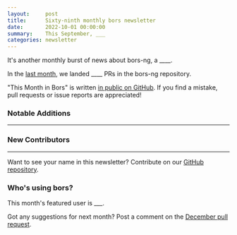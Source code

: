 ```yaml
---
layout:     post
title:      Sixty-ninth monthly bors newsletter
date:       2022-10-01 00:00:00
summary:    This September, ___
categories: newsletter
---
```


It's another monthly burst of news about bors-ng, a ____.

In the [last month](https://github.com/bors-ng/bors-ng/pulls?q=is%3Apr+is%3Amerged+closed%3A2022-09-01..2022-09-30),
we landed ____ PRs in the bors-ng repository.

"This Month in Bors" is written [in public on GitHub][GitHub for TMiB].
If you find a mistake, pull requests or issue reports are appreciated!

[GitHub for TMiB]: https://github.com/bors-ng/bors-ng.github.io


### Notable Additions

___


### New Contributors

___

Want to see your name in this newsletter? Contribute on our [GitHub repository](https://github.com/bors-ng/bors-ng).


### Who's using bors?

This month's featured user is ___.

Got any suggestions for next month?
Post a comment on the [December pull request](https://github.com/bors-ng/bors-ng.github.io/pull/___).
